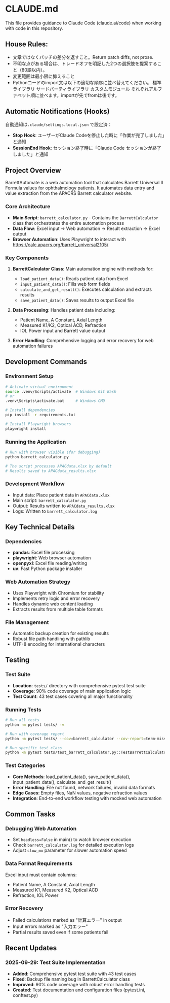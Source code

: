 # CLAUDE.md

This file provides guidance to Claude Code (claude.ai/code) when working with code in this repository.

## House Rules:
- 文章ではなくパッチの差分を返すこと。Return patch diffs, not prose.
- 不明な点がある場合は、トレードオフを明記した2つの選択肢を提案すること（80語以内）。
- 変更範囲は最小限に抑えること
- Pythonコードのimport文は以下の適切な順序に並べ替えてください。
標準ライブラリ
サードパーティライブラリ
カスタムモジュール 
それぞれアルファベット順に並べます。importが先でfromは後です。

## Automatic Notifications (Hooks)
自動通知は`.claude/settings.local.json` で設定済：
- **Stop Hook**: ユーザーがClaude Codeを停止した時に「作業が完了しました」と通知
- **SessionEnd Hook**: セッション終了時に「Claude Code セッションが終了しました」と通知


## Project Overview

BarrettAutomate is a web automation tool that calculates Barrett Universal II Formula values for ophthalmology patients. It automates data entry and value extraction from the APACRS Barrett calculator website.

### Core Architecture

- **Main Script**: `barrett_calculator.py` - Contains the `BarrettCalculator` class that orchestrates the entire automation process
- **Data Flow**: Excel input → Web automation → Result extraction → Excel output
- **Browser Automation**: Uses Playwright to interact with https://calc.apacrs.org/barrett_universal2105/

### Key Components

1. **BarrettCalculator Class**: Main automation engine with methods for:
   - `load_patient_data()`: Reads patient data from Excel
   - `input_patient_data()`: Fills web form fields
   - `calculate_and_get_result()`: Executes calculation and extracts results
   - `save_patient_data()`: Saves results to output Excel file

2. **Data Processing**: Handles patient data including:
   - Patient Name, A Constant, Axial Length
   - Measured K1/K2, Optical ACD, Refraction
   - IOL Power input and Barrett value output

3. **Error Handling**: Comprehensive logging and error recovery for web automation failures

## Development Commands

### Environment Setup
```bash
# Activate virtual environment
source .venv/Scripts/activate  # Windows Git Bash
# or
.venv\Scripts\activate.bat     # Windows CMD

# Install dependencies
pip install -r requirements.txt

# Install Playwright browsers
playwright install
```

### Running the Application
```bash
# Run with browser visible (for debugging)
python barrett_calculator.py

# The script processes APACdata.xlsx by default
# Results saved to APACdata_results.xlsx
```

### Development Workflow
- Input data: Place patient data in `APACdata.xlsx`
- Main script: `barrett_calculator.py`
- Output: Results written to `APACdata_results.xlsx`
- Logs: Written to `barrett_calculator.log`

## Key Technical Details

### Dependencies
- **pandas**: Excel file processing
- **playwright**: Web browser automation
- **openpyxl**: Excel file reading/writing
- **uv**: Fast Python package installer

### Web Automation Strategy
- Uses Playwright with Chromium for stability
- Implements retry logic and error recovery
- Handles dynamic web content loading
- Extracts results from multiple table formats

### File Management
- Automatic backup creation for existing results
- Robust file path handling with pathlib
- UTF-8 encoding for international characters

## Testing

### Test Suite
- **Location**: `tests/` directory with comprehensive pytest test suite
- **Coverage**: 90% code coverage of main application logic
- **Test Count**: 43 test cases covering all major functionality

### Running Tests
```bash
# Run all tests
python -m pytest tests/ -v

# Run with coverage report
python -m pytest tests/ --cov=barrett_calculator --cov-report=term-missing

# Run specific test class
python -m pytest tests/test_barrett_calculator.py::TestBarrettCalculator -v
```

### Test Categories
- **Core Methods**: load_patient_data(), save_patient_data(), input_patient_data(), calculate_and_get_result()
- **Error Handling**: File not found, network failures, invalid data formats
- **Edge Cases**: Empty files, NaN values, negative refraction values
- **Integration**: End-to-end workflow testing with mocked web automation

## Common Tasks

### Debugging Web Automation
- Set `headless=False` in main() to watch browser execution
- Check `barrett_calculator.log` for detailed execution logs
- Adjust `slow_mo` parameter for slower automation speed

### Data Format Requirements
Excel input must contain columns:
- Patient Name, A Constant, Axial Length
- Measured K1, Measured K2, Optical ACD
- Refraction, IOL Power

### Error Recovery
- Failed calculations marked as "計算エラー" in output
- Input errors marked as "入力エラー"
- Partial results saved even if some patients fail

## Recent Updates

### 2025-09-29: Test Suite Implementation
- **Added**: Comprehensive pytest test suite with 43 test cases
- **Fixed**: Backup file naming bug in BarrettCalculator class
- **Improved**: 90% code coverage with robust error handling tests
- **Created**: Test documentation and configuration files (pytest.ini, conftest.py)